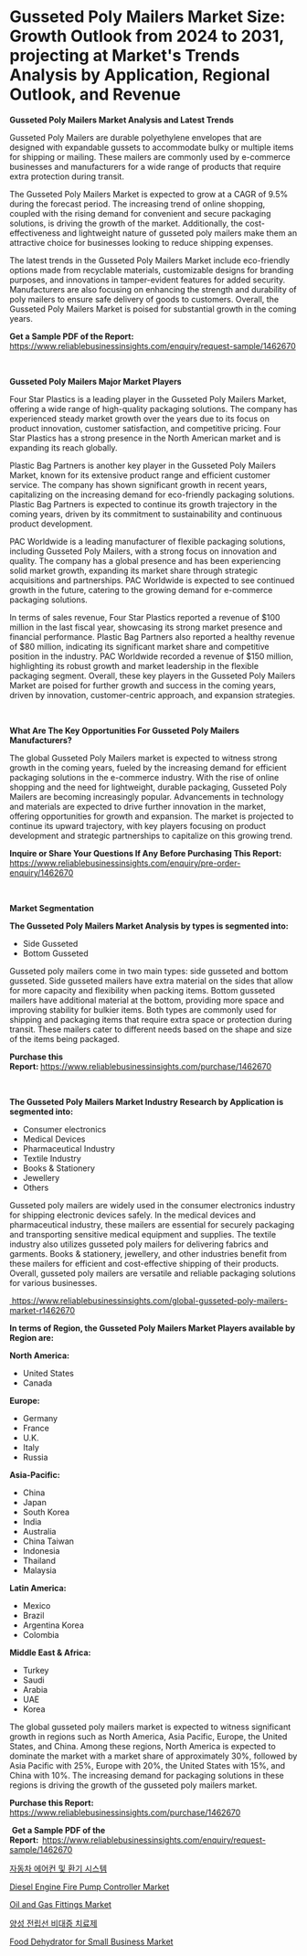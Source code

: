 <p><h1>Gusseted Poly Mailers Market Size: Growth Outlook from 2024 to 2031, projecting at Market's Trends Analysis by Application, Regional Outlook, and Revenue</h1></p><p><strong>Gusseted Poly Mailers Market Analysis and Latest Trends</strong></p>
<p><p>Gusseted Poly Mailers are durable polyethylene envelopes that are designed with expandable gussets to accommodate bulky or multiple items for shipping or mailing. These mailers are commonly used by e-commerce businesses and manufacturers for a wide range of products that require extra protection during transit.</p><p>The Gusseted Poly Mailers Market is expected to grow at a CAGR of 9.5% during the forecast period. The increasing trend of online shopping, coupled with the rising demand for convenient and secure packaging solutions, is driving the growth of the market. Additionally, the cost-effectiveness and lightweight nature of gusseted poly mailers make them an attractive choice for businesses looking to reduce shipping expenses.</p><p>The latest trends in the Gusseted Poly Mailers Market include eco-friendly options made from recyclable materials, customizable designs for branding purposes, and innovations in tamper-evident features for added security. Manufacturers are also focusing on enhancing the strength and durability of poly mailers to ensure safe delivery of goods to customers. Overall, the Gusseted Poly Mailers Market is poised for substantial growth in the coming years.</p></p>
<p><strong>Get a Sample PDF of the Report:&nbsp;</strong> <a href="https://www.reliablebusinessinsights.com/enquiry/request-sample/1462670">https://www.reliablebusinessinsights.com/enquiry/request-sample/1462670</a></p>
<p>&nbsp;</p>
<p><strong>Gusseted Poly Mailers Major Market Players</strong></p>
<p><p>Four Star Plastics is a leading player in the Gusseted Poly Mailers Market, offering a wide range of high-quality packaging solutions. The company has experienced steady market growth over the years due to its focus on product innovation, customer satisfaction, and competitive pricing. Four Star Plastics has a strong presence in the North American market and is expanding its reach globally.</p><p>Plastic Bag Partners is another key player in the Gusseted Poly Mailers Market, known for its extensive product range and efficient customer service. The company has shown significant growth in recent years, capitalizing on the increasing demand for eco-friendly packaging solutions. Plastic Bag Partners is expected to continue its growth trajectory in the coming years, driven by its commitment to sustainability and continuous product development.</p><p>PAC Worldwide is a leading manufacturer of flexible packaging solutions, including Gusseted Poly Mailers, with a strong focus on innovation and quality. The company has a global presence and has been experiencing solid market growth, expanding its market share through strategic acquisitions and partnerships. PAC Worldwide is expected to see continued growth in the future, catering to the growing demand for e-commerce packaging solutions.</p><p>In terms of sales revenue, Four Star Plastics reported a revenue of $100 million in the last fiscal year, showcasing its strong market presence and financial performance. Plastic Bag Partners also reported a healthy revenue of $80 million, indicating its significant market share and competitive position in the industry. PAC Worldwide recorded a revenue of $150 million, highlighting its robust growth and market leadership in the flexible packaging segment. Overall, these key players in the Gusseted Poly Mailers Market are poised for further growth and success in the coming years, driven by innovation, customer-centric approach, and expansion strategies.</p></p>
<p>&nbsp;</p>
<p><strong>What Are The Key Opportunities For Gusseted Poly Mailers Manufacturers?</strong></p>
<p><p>The global Gusseted Poly Mailers market is expected to witness strong growth in the coming years, fueled by the increasing demand for efficient packaging solutions in the e-commerce industry. With the rise of online shopping and the need for lightweight, durable packaging, Gusseted Poly Mailers are becoming increasingly popular. Advancements in technology and materials are expected to drive further innovation in the market, offering opportunities for growth and expansion. The market is projected to continue its upward trajectory, with key players focusing on product development and strategic partnerships to capitalize on this growing trend.</p></p>
<p><strong>Inquire or Share Your Questions If Any Before Purchasing This Report:</strong> <a href="https://www.reliablebusinessinsights.com/enquiry/pre-order-enquiry/1462670">https://www.reliablebusinessinsights.com/enquiry/pre-order-enquiry/1462670</a></p>
<p>&nbsp;</p>
<p><strong>Market Segmentation</strong></p>
<p><strong>The Gusseted Poly Mailers Market Analysis by types is segmented into:</strong></p>
<p><ul><li>Side Gusseted</li><li>Bottom Gusseted</li></ul></p>
<p><p>Gusseted poly mailers come in two main types: side gusseted and bottom gusseted. Side gusseted mailers have extra material on the sides that allow for more capacity and flexibility when packing items. Bottom gusseted mailers have additional material at the bottom, providing more space and improving stability for bulkier items. Both types are commonly used for shipping and packaging items that require extra space or protection during transit. These mailers cater to different needs based on the shape and size of the items being packaged.</p></p>
<p><strong>Purchase this Report:&nbsp;</strong><a href="https://www.reliablebusinessinsights.com/purchase/1462670">https://www.reliablebusinessinsights.com/purchase/1462670</a></p>
<p>&nbsp;</p>
<p><strong>The Gusseted Poly Mailers Market Industry Research by Application is segmented into:</strong></p>
<p><ul><li>Consumer electronics</li><li>Medical Devices</li><li>Pharmaceutical Industry</li><li>Textile Industry</li><li>Books & Stationery</li><li>Jewellery</li><li>Others</li></ul></p>
<p><p>Gusseted poly mailers are widely used in the consumer electronics industry for shipping electronic devices safely. In the medical devices and pharmaceutical industry, these mailers are essential for securely packaging and transporting sensitive medical equipment and supplies. The textile industry also utilizes gusseted poly mailers for delivering fabrics and garments. Books & stationery, jewellery, and other industries benefit from these mailers for efficient and cost-effective shipping of their products. Overall, gusseted poly mailers are versatile and reliable packaging solutions for various businesses.</p></p>
<p><a href="https://www.reliablebusinessinsights.com/global-gusseted-poly-mailers-market-r1462670">&nbsp;https://www.reliablebusinessinsights.com/global-gusseted-poly-mailers-market-r1462670</a></p>
<p><strong>In terms of Region, the Gusseted Poly Mailers Market Players available by Region are:</strong></p>
<p>
    <p> <strong> North America: </strong>
        <ul>
            <li>United States</li>
            <li>Canada</li>
        </ul>
        </p> 
    <p> <strong> Europe: </strong>
        <ul>
            <li>Germany</li>
            <li>France</li>
            <li>U.K.</li>
            <li>Italy</li>
            <li>Russia</li>
        </ul>
        </p> 
    <p> <strong> Asia-Pacific: </strong>
        <ul>
            <li>China</li>
            <li>Japan</li>
            <li>South Korea</li>
            <li>India</li>
            <li>Australia</li>
            <li>China Taiwan</li>
            <li>Indonesia</li>
            <li>Thailand</li>
            <li>Malaysia</li>
        </ul>
        </p> 
    <p> <strong> Latin America: </strong>
        <ul>
            <li>Mexico</li>
            <li>Brazil</li>
            <li>Argentina Korea</li>
            <li>Colombia</li>
        </ul>
        </p> 
    <p> <strong> Middle East & Africa: </strong>
        <ul>
            <li>Turkey</li>
            <li>Saudi</li>
            <li>Arabia</li>
            <li>UAE</li>
            <li>Korea</li>
        </ul>
    </p>
    </p>
<p><p>The global gusseted poly mailers market is expected to witness significant growth in regions such as North America, Asia Pacific, Europe, the United States, and China. Among these regions, North America is expected to dominate the market with a market share of approximately 30%, followed by Asia Pacific with 25%, Europe with 20%, the United States with 15%, and China with 10%. The increasing demand for packaging solutions in these regions is driving the growth of the gusseted poly mailers market.</p></p>
<p><strong>Purchase this Report: </strong><a href="https://www.reliablebusinessinsights.com/purchase/1462670">https://www.reliablebusinessinsights.com/purchase/1462670</a></p>
<p>&nbsp;<strong>Get a Sample PDF of the Report:&nbsp;&nbsp;</strong><a href="https://www.reliablebusinessinsights.com/enquiry/request-sample/1462670">https://www.reliablebusinessinsights.com/enquiry/request-sample/1462670</a></p>
<p><strong></strong></p>
<p><p><a href="https://github.com/joannescott9078/Market-Research-Report-List-2/blob/main/122221183381.md">자동차 에어컨 및 환기 시스템</a></p><p><a href="https://medium.com/@calekuhlman/diesel-engine-fire-pump-controller-market-research-report-market-forecast-and-growth-prospects-eb44b2d250c5">Diesel Engine Fire Pump Controller Market</a></p><p><a href="https://medium.com/@stephanmorissette/insights-into-the-oil-and-gas-fittings-industry-market-financial-status-market-size-and-revenue-bdb974532602">Oil and Gas Fittings Market</a></p><p><a href="https://github.com/khairinauzunul/Market-Research-Report-List-2/blob/main/695275883382.md">양성 전립선 비대증 치료제</a></p><p><a href="https://medium.com/@parmer78465/global-food-dehydrator-for-small-business-market-status-2024-2031-and-forecast-by-region-49528ef97aad">Food Dehydrator for Small Business Market</a></p></p>